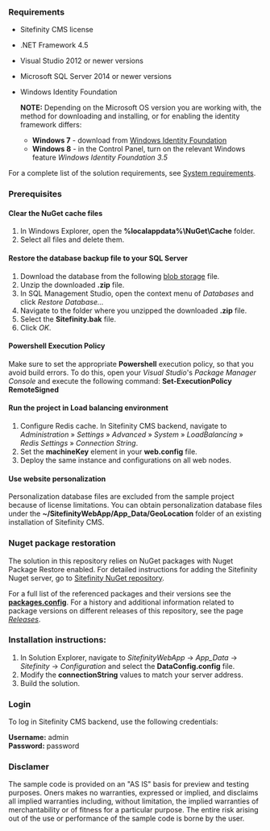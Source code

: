  ### **Requirements**

- Sitefinity CMS license
- .NET Framework 4.5
- Visual Studio 2012 or newer versions
- Microsoft SQL Server 2014 or newer versions
- Windows Identity Foundation

  **NOTE:** Depending on the Microsoft OS version you are working with, the method for downloading and installing, or for  enabling the   identity framework differs:
  - **Windows 7**  - download from  [Windows Identity Foundation](http://www.microsoft.com/en-us/download/details.aspx?id=17331)
  - **Windows 8**  - in the Control Panel, turn on the relevant Windows feature *Windows Identity Foundation 3.5*

For a complete list of the solution requirements, see [System requirements](http://docs.sitefinity.com/system-requirements).

### **Prerequisites**

<h4>Clear the NuGet cache files</h4>

1. In Windows Explorer, open the  **%localappdata%\NuGet\Cache**  folder.
2. Select all files and delete them.

<h4>Restore the database backup file to your SQL Server</h4>

1. Download the database from the following [blob storage](https://sitefinitycistorage.blob.core.windows.net/performance-whitepaper/Sitefinity_10.1.6500.0.zip) file.
2. Unzip the downloaded **.zip** file.
3. In SQL Management Studio, open the context menu of _Databases_ and click _Restore Database..._
4. Navigate to the folder where you unzipped the downloaded **.zip** file.
5. Select the **Sitefinity.bak** file.
6. Click _OK_.

<h4>Powershell Execution Policy</h4>

Make sure to set the appropriate **Powershell** execution policy, so that you avoid build errors. To do this, open your _Visual Studio_&#39;s _Package Manager Console_ and execute the following command:
**Set-ExecutionPolicy RemoteSigned**

<h4>Run the project in Load balancing environment</h4>

1. Configure Redis cache.
In Sitefinity CMS backend, navigate to *Administration* » *Settings* » *Advanced* » *System* » *LoadBalancing* » *Redis Settings* » *Connection String*.
2. Set the **machineKey** element in your **web.config** file.
3. Deploy the same instance and configurations on all web nodes.

<h4>Use website personalization</h4>

Personalization database files are excluded from the sample project because of license limitations. You can obtain personalization database files under the **~/SitefinityWebApp/App_Data/GeoLocation** folder of an existing installation of Sitefinity CMS.

### **Nuget package restoration**

The solution in this repository relies on NuGet packages with Nuget Package Restore enabled.
For detailed instructions for adding the Sitefinity Nuget server, go to [Sitefinity NuGet repository](http://nuget.sitefinity.com/#/home).

For a full list of the referenced packages and their versions see the [**packages.config**](https://github.com/Sitefinity/performance-whitepaper-webapp/blob/master/packages.config).
For a history and additional information related to package versions on different releases of this repository, see the page [*Releases*](https://github.com/Sitefinity/performance-whitepaper-webapp/releases).

### **Installation instructions:**

1. In Solution Explorer, navigate to _SitefinityWebApp_ -&gt; _App\_Data_ -&gt; _Sitefinity_ -&gt; _Configuration_ and select the  **DataConfig.config**  file.
2. Modify the **connectionString** values to match your server address.
3. Build the solution.

### **Login**

To log in Sitefinity CMS backend, use the following credentials:

**Username:**  admin  
**Password:**  password

### **Disclamer**

The sample code is provided on an "AS IS" basis for preview and testing purposes. Oners makes no warranties, expressed or implied, and disclaims all implied warranties including, without limitation, the implied warranties of merchantability or of fitness for a particular purpose. The entire risk arising out of the use or performance of the sample code is borne by the user. 
